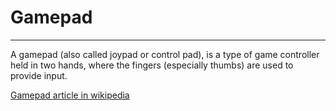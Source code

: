 # Gamepad

---

A gamepad (also called joypad or control pad), is a type of game controller held in two hands, where the fingers (especially thumbs) are used to provide input.

[Gamepad article in wikipedia](https://en.wikipedia.org/wiki/Gamepad)
